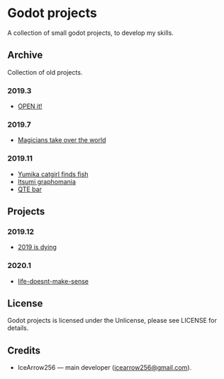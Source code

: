 # Godot projects

A collection of small godot projects, to develop my skills.

## Archive

Collection of old projects.

### 2019.3

* [OPEN it!](https://github.com/IceArrow256/godot-projects/tree/master/archive/open-it)

### 2019.7

* [Magicians take over the world](https://github.com/IceArrow256/godot-projects/tree/master/archive/magicians-take-over-the-world)

### 2019.11

* [Yumika catgirl finds fish](https://github.com/IceArrow256/godot-projects/tree/master/archive/yumika-catgirl-finds-fish)
* [Itsumi graphomania](https://github.com/IceArrow256/godot-projects/tree/master/archive/itsumi-graphomania)
* [QTE bar](https://github.com/IceArrow256/godot-projects/tree/master/archive/qte-bar)

## Projects

### 2019.12

* [2019 is dying](https://github.com/IceArrow256/godot-projects/tree/master/projects/2019-is-dying)

### 2020.1

* [life-doesnt-make-sense](https://github.com/IceArrow256/godot-projects/tree/master/projects/life-doesnt-make-sense)

## License

Godot projects is licensed under the Unlicense, please see LICENSE for details.

## Credits

* IceArrow256 — main developer (icearrow256@gmail.com).

